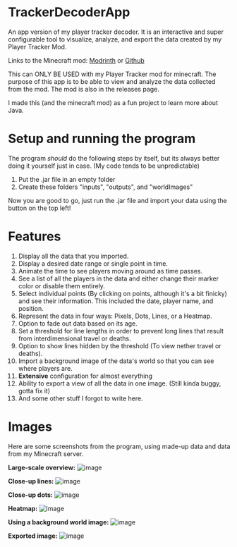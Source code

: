 # TrackerDecoderApp
An app version of my player tracker decoder. It is an interactive and super configurable tool to visualize, analyze, and export the data created by my Player Tracker Mod.

Links to the Minecraft mod:
[Modrinth](https://modrinth.com/mod/wat) or [Github](https://github.com/AIP21/WAT-mod)

This can ONLY BE USED with my Player Tracker mod for minecraft. The purpose of this app is to be able to view and analyze the data collected from the mod.
The mod is also in the releases page.

I made this (and the minecraft mod) as a fun project to learn more about Java.

# Setup and running the program
The program *should* do the following steps by itself, but its always better doing it yourself just in case. (My code tends to be unpredictable)
1. Put the .jar file in an empty folder
2. Create these folders "inputs", "outputs", and "worldImages"

Now you are good to go, just run the .jar file and import your data using the button on the top left!

# Features
1. Display all the data that you imported.
2. Display a desired date range or single point in time.
3. Animate the time to see players moving around as time passes.
4. See a list of all the players in the data and either change their marker color or disable them entirely.
5. Select individual points (By clicking on points, although it's a bit finicky) and see their information. This included the date, player name, and position.
6. Represent the data in four ways: Pixels, Dots, Lines, or a Heatmap.
7. Option to fade out data based on its age.
8. Set a threshold for line lengths in order to prevent long lines that result from interdimensional travel or deaths.
9. Option to show lines hidden by the threshold (To view nether travel or deaths).
11. Import a background image of the data's world so that you can see where players are.
12. **Extensive** configuration for almost everything
13. Ability to export a view of all the data in one image. (Still kinda buggy, gotta fix it)
14. And some other stuff I forgot to write here.

# Images
Here are some screenshots from the program, using made-up data and data from my Minecraft server.

**Large-scale overview:**
![image](https://user-images.githubusercontent.com/44927160/168449122-76f73826-857d-44f6-9839-eea1f9e24066.png)

**Close-up lines:**
![image](https://user-images.githubusercontent.com/44927160/168449136-b182f879-7db2-4e74-983b-37de249d4fad.png)

**Close-up dots:**
![image](https://user-images.githubusercontent.com/44927160/168450319-e88ecefb-bb34-4392-8ca2-c36ce918d4df.png)

**Heatmap:**
![image](https://user-images.githubusercontent.com/44927160/168449151-4151b751-c39a-48e8-b82d-cc6e78c7d8eb.png)

**Using a background world image:**
![image](https://user-images.githubusercontent.com/44927160/168450297-2415fe3d-f164-484f-827b-37ea82d28cd3.png)

**Exported image:**
![image](https://user-images.githubusercontent.com/44927160/168449213-2c6daaca-a47b-45af-bd96-4a779d8fa759.png)
